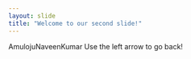 ```yaml
---
layout: slide
title: "Welcome to our second slide!"
---
```

AmulojuNaveenKumar
Use the left arrow to go back!
